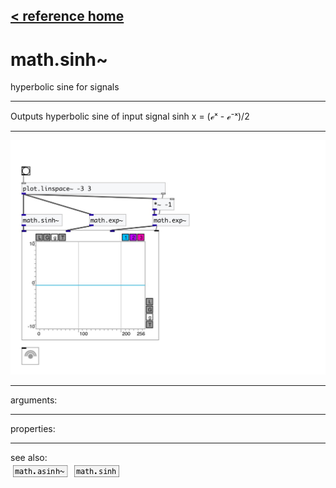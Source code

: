 [< reference home](index.html)
---

# math.sinh~


hyperbolic sine for signals

---

Outputs hyperbolic sine of input signal
sinh x = (ℯˣ - ℯ⁻ˣ)/2
<br>


---


![example](examples/math.sinh~-example.jpg)

---
arguments:


---
properties:


---
see also:<br>
[![math.asinh~](img/object_math.asinh~.png)](math.asinh~.html)
[![math.sinh](img/object_math.sinh.png)](math.sinh.html)
